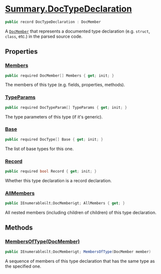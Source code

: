 # [Summary.DocTypeDeclaration](../src/Core/DocTypeDeclaration.cs#L10)
```cs
public record DocTypeDeclaration : DocMember
```

A [`DocMember`](./Summary.DocMember.md) that represents a documented type declaration
(e.g. `struct`, `class`, etc.) in the parsed source code.

## Properties
### [Members](../src/Core/DocTypeDeclaration.cs#L15)
```cs
public required DocMember[] Members { get; init; }
```

The members of this type (e.g. fields, properties, methods).

### [TypeParams](../src/Core/DocTypeDeclaration.cs#L20)
```cs
public required DocTypeParam[] TypeParams { get; init; }
```

The type parameters of this type (if it's generic).

### [Base](../src/Core/DocTypeDeclaration.cs#L25)
```cs
public required DocType[] Base { get; init; }
```

The list of base types for this one.

### [Record](../src/Core/DocTypeDeclaration.cs#L30)
```cs
public required bool Record { get; init; }
```

Whether this type declaration is a record declaration.

### [AllMembers](../src/Core/DocTypeDeclaration.cs#L35)
```cs
public IEnumerable&lt;DocMember&gt; AllMembers { get; }
```

All nested members (including children of children) of this type declaration.

## Methods
### [MembersOfType(DocMember)](../src/Core/DocTypeDeclaration.cs#L41)
```cs
public IEnumerable&lt;DocMember&gt; MembersOfType(DocMember member)
```

A sequence of members of this type declaration that has the same type as the specified one.

